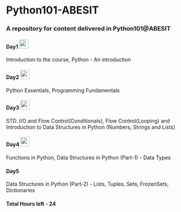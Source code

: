 # Python101-ABESIT
### A repository for content delivered in Python101@ABESIT

#### Day1 <img src="https://cdn3.iconfinder.com/data/icons/simple-web-navigation/165/tick-512.png" width="25" height="25"/>
Introduction to the course, Python - An introduction

#### Day2 <img src="https://cdn3.iconfinder.com/data/icons/simple-web-navigation/165/tick-512.png" width="25" height="25"/>
Python Essentials, Programming Fundamentals

#### Day3 <img src="https://cdn3.iconfinder.com/data/icons/simple-web-navigation/165/tick-512.png" width="25" height="25"/>
STD. I/O and Flow Control(Conditionals), Flow Control(Looping) and Introduction to Data Structures in Python (Numbers, Strings and Lists)

#### Day4 <img src="https://cdn3.iconfinder.com/data/icons/simple-web-navigation/165/tick-512.png" width="25" height="25"/>
Functions in Python, Data Structures in Python (Part-1) - Data Types

#### Day5
Data Structures in Python (Part-2) - Lists, Tuples, Sets, FrozenSets, Dictionaries

 
#### Total Hours left - 24

